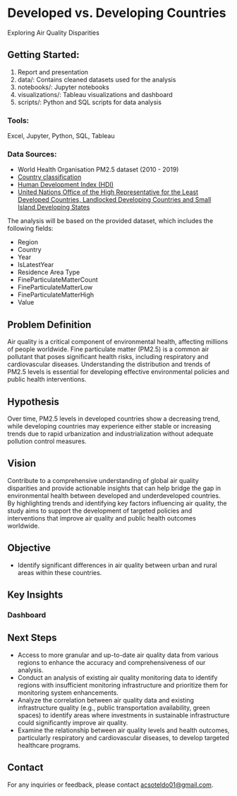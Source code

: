 # Developed vs. Developing Countries
Exploring Air Quality Disparities

## Getting Started: 
1. Report and presentation
2. data/: Contains cleaned datasets used for the analysis
3. notebooks/: Jupyter notebooks
4. visualizations/: Tableau visualizations and dashboard
5. scripts/: Python and SQL scripts for data analysis

### Tools:
Excel, Jupyter, Python, SQL, Tableau

### Data Sources:
* World Health Organisation PM2.5 dataset (2010 - 2019) 
* [Country classification](https://www.un.org/en/development/desa/policy/wesp/wesp_current/2014wesp_country_classification.pdf)
* [Human Development Index (HDI)](https://hdr.undp.org/data-center/human-development-index#/indicies/HDI)
* [United Nations Office of the High Representative for the Least Developed Countries, Landlocked Developing Countries and Small Island Developing States](https://www.un.org/ohrlls/)

The analysis will be based on the provided dataset, which includes the following fields:
* Region
* Country
* Year
* IsLatestYear
* Residence Area Type
* FineParticulateMatterCount
* FineParticulateMatterLow
* FineParticulateMatterHigh
* Value

## Problem Definition
Air quality is a critical component of environmental health, affecting millions of people worldwide. Fine particulate matter (PM2.5) is a common air pollutant that poses significant health risks, including respiratory and cardiovascular diseases. Understanding the distribution and trends of PM2.5 levels is essential for developing effective environmental policies and public health interventions.

## Hypothesis
Over time, PM2.5 levels in developed countries show a decreasing trend, while developing countries may experience either stable or increasing trends due to rapid urbanization and industrialization without adequate pollution control measures.

## Vision
Contribute to a comprehensive understanding of global air quality disparities and provide actionable insights that can help bridge the gap in environmental health between developed and underdeveloped countries. By highlighting trends and identifying key factors influencing air quality, the study aims to support the development of targeted policies and interventions that improve air quality and public health outcomes worldwide.

## Objective
* Identify significant differences in air quality between urban and rural areas within these countries.

## Key Insights
### Dashboard
## Next Steps
* Access to more granular and up-to-date air quality data from various regions to enhance the accuracy and comprehensiveness of our analysis.
* Conduct an analysis of existing air quality monitoring data to identify regions with insufficient monitoring infrastructure and prioritize them for monitoring system enhancements.
* Analyze the correlation between air quality data and existing infrastructure quality (e.g., public transportation availability, green spaces) to identify areas where investments in sustainable infrastructure could significantly improve air quality.
* Examine the relationship between air quality levels and health outcomes, particularly respiratory and cardiovascular diseases, to develop targeted healthcare programs.

## Contact
For any inquiries or feedback, please contact acsoteldo01@gmail.com.
